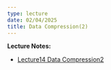 ```yaml
---
type: lecture
date: 02/04/2025
title: Data Compression(2)
---
```

**Lecture Notes:**
- [Lecture14 Data Compression2](https://drive.google.com/file/d/1BSeF42ST3StrRY2NRZKlKmEMpErQcu8w/view?usp=sharing)
